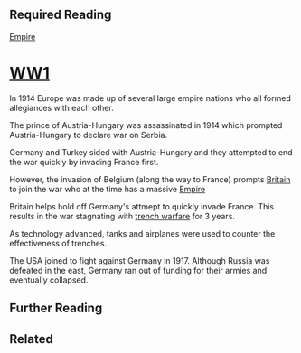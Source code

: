 ## Required Reading
[Empire](https://github.com/robs898/bongo/blob/master/Empire.md)

# [WW1](https://github.com/robs898/bongo/blob/master/WW1.md)
In 1914 Europe was made up of several large empire nations who all formed allegiances with each other.

The prince of Austria-Hungary was assassinated in 1914 which prompted Austria-Hungary to declare war on Serbia.

Germany and Turkey sided with Austria-Hungary and they attempted to end the war quickly by invading France first.

However, the invasion of Belgium (along the way to France) prompts [Britain](https://github.com/robs898/bongo/blob/master/Britain.md) to join the war who at the time has a massive [Empire](https://github.com/robs898/bongo/blob/master/Empire.md)

Britain helps hold off Germany's attmept to quickly invade France. This results in the war stagnating with [trench warfare](https://github.com/robs898/bongo/blob/master/TrenchWarfare.md) for 3 years.

As technology advanced, tanks and airplanes were used to counter the effectiveness of trenches.

The USA joined to fight against Germany in 1917. Although Russia was defeated in the east, Germany ran out of funding for their armies and eventually collapsed.

## Further Reading

## Related

